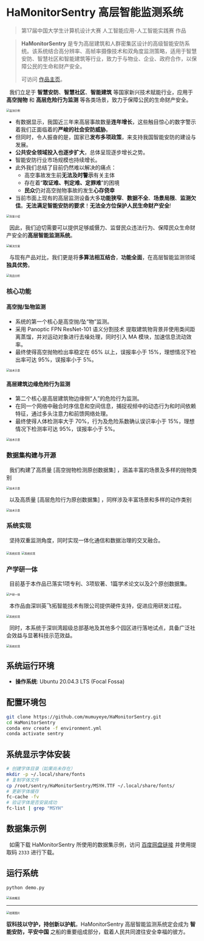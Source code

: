 # HaMonitorSentry 高层智能监测系统

> 第17届中国大学生计算机设计大赛 人工智能应用-人工智能实践赛 作品

> **HaMonitorSentry** 是专为高层建筑和人群密集区设计的高级智能安防系统。该系统结合高分辨率、高帧率摄像技术和双角度监测策略，适用于智慧安防、智慧社区和智能建筑等行业，致力于与物业、企业、政府合作，以保障公民的生命和财产安全。
>
> 可访问 [作品主页](https://mumuyeye.github.io/HaMonitorSentry/README.html)。

&nbsp;&nbsp;我们立足于 **智慧安防**、**智慧社区**、**智能建筑** 等国家新兴技术赋能行业，应用于 **高空抛物** 和 **高层危险行为监测** 等各类场景，致力于保障公民的生命财产安全。

<img src="image/README/1715679541656.png" alt="监测示例" style="zoom:50%;" />

- 有数据显示，我国近三年来高层事故数量**连年增长**，这些触目惊心的数字警示着我们正面临着的**严峻的社会安防威胁**。
- 但同时，令人振奋的是，国家已**发布多项政策**，来支持我国智能安防的建设与发展。
- **公共安全领域投入也逐步扩大**，总体呈现逐步增长之势。
- 智能安防行业市场规模也持续增长。
- 此外我们总结了目前仍然难以解决的痛点：
  - 高空事故发生前**无法及时警示**有关主体
  - 存在着“**取证难、判定难、定罪难**”的困境
  - **民众**仍对高空抛物事故的发生**心存侥幸**
- 当前市面上现有的高层监测设备大多**功能狭窄**、**数据不全**、**场景局限**、**监测欠佳**。**无法满足智能安防的要求**！**无法全方位保护人民生命财产安全**!

<img src="image/README/背景_拼图.jpg" alt="背景介绍" style="zoom:50%;" />

&nbsp;&nbsp;因此，我们迫切需要可以提供足够威慑力、监督民众违法行为、保障民众生命财产安全的**高层智能监测系统**。

<img src="image/README/1715696975686.jpg" alt="解决方案" style="zoom:50%;" />

&nbsp;&nbsp;与现有产品对比，我们更是将**多算法相互结合**，**功能全面**，在高层智能监测领域**独具优势**。

<img src="image/README/1715697052594.jpg" alt="竞品分析" style="zoom:50%;" />

### 核心功能

#### 高空抛/坠物监测

- 系统的第一个核心是高空抛/坠“物”监测。
- 采用 Panoptic FPN ResNet-101 语义分割技术 提取建筑物背景并使用类间距离蒸馏，并对运动对象进行去噪处理，同时引入 MA 模块，加速信息流动效率。
- 最终使得高空抛物检出率稳定在 65% 以上，误报率小于 15%，理想情况下检出率可达 95%，误报率小于 5%。

<img src="image/README/1715679635883.jpg" alt="技术示意" style="zoom:50%;" />

#### 高层建筑边缘危险行为监测

- 第二个核心是高层建筑物边缘侧“人”的危险行为监测。
- 在同一个网络中融合时序信息和空间信息，捕捉视频中的动态行为和时间依赖特征，通过多头注意力和前馈网络处理。
- 最终使得人体检测率大于 70%，行为及危险系数确认误识率小于 15%，理想情况下检测率可达 95%，误报率小于 5%。

<img src="image/README/1715679658779.jpg" alt="技术示意" style="zoom:50%;" />

### 数据集构建与开源

&nbsp;&nbsp;我们构建了高质量 [高空抛物检测原创数据集] ，涵盖丰富的场景及多样的抛物类别

<img src="image/README/1715679712273.jpg" alt="技术示意" style="zoom:50%;" />

&nbsp;&nbsp;以及高质量 [高层危险行为原创数据集] ，同样涉及丰富场景和多样的动作类别

<img src="image/README/1715679719404.jpg" alt="技术示意" style="zoom:50%;" />

### 系统实现

&nbsp;&nbsp;坚持双重监测角度，同时实现一体化通信和数据治理的交叉融合。

<img src="image/README/1715679775194.jpg" alt="系统实现" style="zoom:50%;" />

<img src="image/README/1715699167031.jpg" alt="系统实现" style="zoom:50%;" />

### 产学研一体

&nbsp;&nbsp;目前基于本作品已落实1项专利、3项软著、1篇学术论文以及2个原创数据集。

<img src="image/README/1715697181278.png" alt="产研一体" style="zoom:50%;" />

&nbsp;&nbsp;本作品由深圳英飞拓智能技术有限公司提供硬件支持，促进应用研发过程。

<img src="image/README/1715679811207.jpg" alt="系统实现" style="zoom:50%;" />

&nbsp;&nbsp;同时，本系统于深圳湾超级总部基地及其他多个园区进行落地试点，具备广泛社会效益与显著科技示范效益。

<img src="image/README/1715679817826.png" alt="系统实现" style="zoom:50%;" />

## 系统运行环境

- **操作系统**: Ubuntu 20.04.3 LTS (Focal Fossa)

## 配置环境包

```bash
git clone https://github.com/mumuyeye/HaMonitorSentry.git
cd HaMonitorSentry
conda env create -f environment.yml
conda activate sentry
```

## 系统显示字体安装

```bash
# 创建字体目录（如果尚未存在）
mkdir -p ~/.local/share/fonts
# 复制字体文件
cp /root/sentry/HaMonitorSentry/MSYH.TTF ~/.local/share/fonts/
# 更新字体缓存
fc-cache -fv
# 验证字体是否安装成功
fc-list | grep "MSYH"
```

## 数据集示例

&nbsp;&nbsp;如需下载 HaMonitorSentry 所使用的数据集示例，访问 [百度网盘链接](https://pan.baidu.com/s/12ACPttrbEMglgN6v_PanEw?pwd=2333) 并使用提取码 `2333` 进行下载。

## 运行系统

```bash
python demo.py
```

<img src="img/new_start.jpg" alt="系统概览" style="zoom:50%;" />

---

<img src="image/README/1715680450611.jpg" alt="结尾图片" style="zoom:50%;" />

**驭科技以守护，持创新以护航**，HaMonitorSentry 高层智能监测系统定会成为 **智能安防，平安中国** 之船的重要组成部分，载着人民共同渡往安全幸福的彼方。
